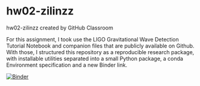 # hw02-zilinzz
hw02-zilinzz created by GitHub Classroom

For this assignment, I took use the LIGO Gravitational Wave Detection Tutorial Notebook and companion files that are publicly available on Github. With those, I structured this repository as a reproducible research package, with installable utilities separated into a small Python package, a conda Environment specification and a new Binder link.

[![Binder](https://mybinder.org/badge_logo.svg)](https://mybinder.org/v2/gh/UCB-stat-159-s23/hw02-zilinzz.git/HEAD?labpath=LOSC_Event_tutorial.ipynb)
